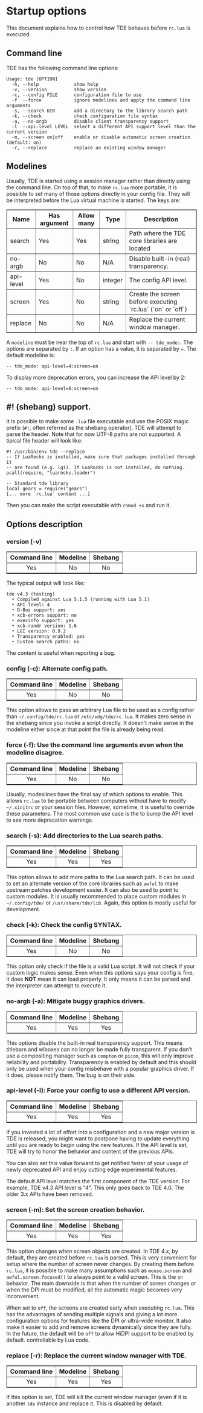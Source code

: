 # Startup options

This document explains how to control how TDE behaves before `rc.lua` is
executed.

## Command line

TDE has the following command line options:

    Usage: tde [OPTION]
      -h, --help             show help
      -v, --version          show version
      -c, --config FILE      configuration file to use
      -f  --force            ignore modelines and apply the command line arguments
      -s, --search DIR       add a directory to the library search path
      -k, --check            check configuration file syntax
      -a, --no-argb          disable client transparency support
      -l  --api-level LEVEL  select a different API support level than the current version
      -m, --screen on|off    enable or disable automatic screen creation (default: on)
      -r, --replace          replace an existing window manager

## Modelines

Usually, TDE is started using a session manager rather than directly using
the command line. On top of that, to make `rc.lua` more portable, it is possible
to set many of those options directly in your config file. They will be
interpreted before the Lua virtual machine is started. The keys are:

<table class='widget_list' border=1>
 <tr style='font-weight: bold;'>
  <th align='center'>Name</th>
  <th align='center'>Has argument</th>
  <th align='center'>Allow many</th>
  <th align='center'>Type</th>
  <th align='center'>Description</th>
 </tr>
 <tr><td>search</td><td>Yes</td><td>Yes</td><td>string</td><td>Path where the TDE core libraries are located</td></tr>
 <tr><td>no-argb</td><td>No</td><td>No</td><td>N/A</td><td>Disable built-in (real) transparency.</td></tr>
 <tr><td>api-level</td><td>Yes</td><td>No</td><td>integer</td><td>The config API level.</td></tr>
 <tr><td>screen</td><td>Yes</td><td>No</td><td>string</td><td>Create the screen before executing `rc.lua` (`on` or `off`)</td></tr>
 <tr><td>replace</td><td>No</td><td>No</td><td>N/A</td><td>Replace the current window manager.</td></tr>
</table>

A `modeline` must be near the top of `rc.lua` and start with `-- tde_mode:`.
The options are separated by `:`. If an option has a value, it is separated by
`=`. The default modeline is:

    -- tde_mode: api-level=4:screen=on

To display more deprecation errors, you can increase the API level by 2:

    -- tde_mode: api-level=6:screen=on

## #! (shebang) support.

It is possible to make some `.lua` file executable and use the POSIX magic
prefix (`#!`, often referred as the shebang operator). TDE will attempt
to parse the header. Note that for now UTF-8 paths are not supported. A tipical
file header will look like:

    #! /usr/bin/env tde --replace
    -- If LuaRocks is installed, make sure that packages installed through it
    -- are found (e.g. lgi). If LuaRocks is not installed, do nothing.
    pcall(require, "luarocks.loader")

    -- Standard tde library
    local gears = require("gears")
    [... more `rc.lua` content ...]

Then you can make the script executable with `chmod +x` and run it.

## Options description

### version (-v)

<table class='widget_list' border=1>
 <tr style='font-weight: bold;'>
  <th align='center'>Command line</th>
  <th align='center'>Modeline</th>
  <th align='center'>Shebang</th>
  <tr>
   <td align='center'>Yes</td>
   <td align='center'>No</td>
   <td align='center'>No</td></tr>
 </tr>
</table>

The typical output will look like:

    tde v4.3 (testing)
      • Compiled against Lua 5.1.5 (running with Lua 5.1)
      • API level: 4
      • D-Bus support: yes
      • xcb-errors support: no
      • execinfo support: yes
      • xcb-randr version: 1.6
      • LGI version: 0.9.2
      • Transparency enabled: yes
      • Custom search paths: no

The content is useful when reporting a bug.

### config (-c): Alternate config path.

<table class='widget_list' border=1>
 <tr style='font-weight: bold;'>
  <th align='center'>Command line</th>
  <th align='center'>Modeline</th>
  <th align='center'>Shebang</th>
  <tr>
   <td align='center'>Yes</td>
   <td align='center'>No</td>
   <td align='center'>No</td></tr>
 </tr>
</table>

This option allows to pass an arbitrary Lua file to be used as a config rather
than `~/.config/tde/rc.lua` or `/etc/xdg/tde/rc.lua`. It makes zero
sense in the shebang since you invoke a script directly. It doesn't make sense
in the modeline either since at that point the file is already being read.

### force (-f): Use the command line arguments even when the modeline disagree.

<table class='widget_list' border=1>
 <tr style='font-weight: bold;'>
  <th align='center'>Command line</th>
  <th align='center'>Modeline</th>
  <th align='center'>Shebang</th>
  <tr>
   <td align='center'>Yes</td>
   <td align='center'>No</td>
   <td align='center'>No</td></tr>
 </tr>
</table>

Usually, modeslines have the final say of which options to enable. This allows
`rc.lua` to be portable between computers without have to modify `~/.xinitrc`
or your session files. However, sometime, it is useful to override these
parameters. The most common use case is the to bump the API level to see more
deprecation warnings.

### search (-s): Add directories to the Lua search paths.

<table class='widget_list' border=1>
 <tr style='font-weight: bold;'>
  <th align='center'>Command line</th>
  <th align='center'>Modeline</th>
  <th align='center'>Shebang</th>
  <tr>
   <td align='center'>Yes</td>
   <td align='center'>Yes</td>
   <td align='center'>Yes</td>
  </tr>
 </tr>
</table>

This option allows to add more paths to the Lua search path. It can be used
to set an alternate version of the core libraries such as `awful` to make
upstream patches development easier. It can also be used to point to custom
modules. It is usually recommended to place custom modules in
`~/.config/tde/` or `/usr/share/tde/lib`. Again, this option is mostly
useful for development.

### check (-k): Check the config **SYNTAX**.

<table class='widget_list' border=1>
 <tr style='font-weight: bold;'>
  <th align='center'>Command line</th>
  <th align='center'>Modeline</th>
  <th align='center'>Shebang</th>
  <tr>
   <td align='center'>Yes</td>
   <td align='center'>No</td>
   <td align='center'>No</td></tr>
 </tr>
</table>

This option only check if the file is a valid Lua script. It will not check if
your custom logic makes sense. Even when this options says your config is fine,
it does **NOT** mean it can load properly. It only means it can be parsed and
the interpreter can attempt to execute it.

### no-argb (-a): Mitigate buggy graphics drivers.

<table class='widget_list' border=1>
 <tr style='font-weight: bold;'>
  <th align='center'>Command line</th>
  <th align='center'>Modeline</th>
  <th align='center'>Shebang</th>
  <tr>
   <td align='center'>Yes</td>
   <td align='center'>Yes</td>
   <td align='center'>Yes</td>
  </tr>
 </tr>
</table>

This options disable the built-in real transparency support. This means
titlebars and wiboxes can no longer be made fully transparent. If you don't
use a compositing manager such as `compton` or `picom`, this will only improve
reliability and portability. Transparency is enabled by default and this should
only be used when your config misbehave with a popular graphics driver. If it
does, please notify them. The bug is on their side.

### api-level (-l): Force your config to use a different API version.

<table class='widget_list' border=1>
 <tr style='font-weight: bold;'>
  <th align='center'>Command line</th>
  <th align='center'>Modeline</th>
  <th align='center'>Shebang</th>
  <tr>
   <td align='center'>Yes</td>
   <td align='center'>Yes</td>
   <td align='center'>Yes</td>
  </tr>
 </tr>
</table>

If you invested a lot of effort into a configuration and a new major version
is TDE is released, you might want to postpone having to update everything
until you are ready to begin using the new features. If the API level is set,
TDE will try to honor the behavior and content of the previous APIs.

You can also set this value forward to get notified faster of your usage of
newly deprecated API and enjoy cutting edge experimental features.

The default API level matches the first component of the TDE version.
For example, TDE v4.3 API level is "4". This only goes back to TDE
4.0. The older 3.x APIs have been removed.

### screen (-m): Set the screen creation behavior.

<table class='widget_list' border=1>
 <tr style='font-weight: bold;'>
  <th align='center'>Command line</th>
  <th align='center'>Modeline</th>
  <th align='center'>Shebang</th>
  <tr>
   <td align='center'>Yes</td>
   <td align='center'>Yes</td>
   <td align='center'>Yes</td>
  </tr>
 </tr>
</table>

This option changes _when_ screen objects are created. In TDE 4.x, by
default, they are created before `rc.lua` is parsed. This is very convenient
for setup where the number of screen never changes. By creating them before
`rc.lua`, it is possible to make many assumptions such as `mouse.screen` and
`awful.screen.focused()` to always point to a valid screen. This is the `on`
behavior. The main downside is that when the number of screen changes or when
the DPI must be modified, all the automatic magic becomes very inconvenient.

When set to `off`, the screens are created early when executing `rc.lua`. This
has the advantages of sending multiple signals and giving a lot more
configuration options for features like the DPI or ultra-wide monitor. It also
make it easier to add and remove screens dynamically since they are fully. In
the future, the default will be `off` to allow HiDPI support to be enabled by
default.
controllable by Lua code.

### replace (-r): Replace the current window manager with TDE.

<table class='widget_list' border=1>
 <tr style='font-weight: bold;'>
  <th align='center'>Command line</th>
  <th align='center'>Modeline</th>
  <th align='center'>Shebang</th>
  <tr>
   <td align='center'>Yes</td>
   <td align='center'>Yes</td>
   <td align='center'>Yes</td>
  </tr>
 </tr>
</table>

If this option is set, TDE will kill the current window manager (even
if it is another `tde` instance and replace it. This is disabled by default.
